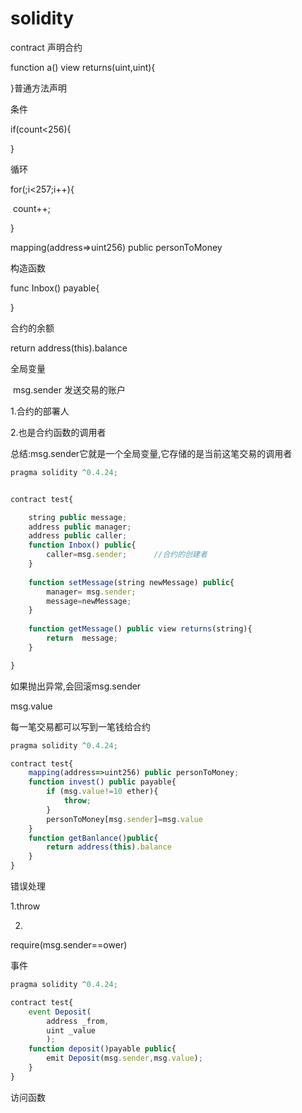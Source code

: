 # solidity

contract 声明合约

function a() view returns(uint,uint){

}普通方法声明

条件

if(count<256){

}

循环

for(;i<257;i++){

​	count++;

}

mapping(address=>uint256) public personToMoney

构造函数

func Inbox() payable{

}

合约的余额

return address(this).balance                                                                                                   



全局变量

​                              msg.sender 发送交易的账户

1.合约的部署人

2.也是合约函数的调用者



总结:msg.sender它就是一个全局变量,它存储的是当前这笔交易的调用者

```js
pragma solidity ^0.4.24;


contract test{

	string public message;
	address public manager;
	address public caller;
	function Inbox() public{
		caller=msg.sender;      //合约的创建者
	}
	
    function setMessage(string newMessage) public{
        manager= msg.sender;
        message=newMessage;
    }
    
    function getMessage() public view returns(string){
    	return  message;
    }

}
```

如果抛出异常,会回滚msg.sender

msg.value

每一笔交易都可以写到一笔钱给合约

```js
pragma solidity ^0.4.24;

contract test{
    mapping(address=>uint256) public personToMoney;
    function invest() public payable{
        if (msg.value!=10 ether){
            throw;
        }
        personToMoney[msg.sender]=msg.value
    }
    function getBanlance()public{
        return address(this).balance
    }
}
```



错误处理

1.throw

2.

require(msg.sender==ower)



事件



```js
pragma solidity ^0.4.24;

contract test{
    event Deposit(
        address _from,
        uint _value
        );
    function deposit()payable public{
        emit Deposit(msg.sender,msg.value);
    }    
}
```



访问函数



